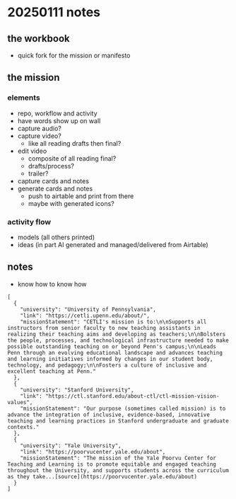 # 20250111 notes

## the workbook

- quick fork for the mission or manifesto


## the mission

### elements
- repo, workflow and activity
- have words show up on wall
- capture audio?
- capture video?
  - like all reading drafts then final?
- edit video
  - composite of all reading final?
  - drafts/process?
  - trailer?
- capture cards and notes
- generate cards and notes
  - push to airtable and print from there
  - maybe with generated icons?

### activity flow
- models (all others printed)
- ideas (in part AI generated and managed/delivered from Airtable)


## notes
- know how to know how


```
[
  {
    "university": "University of Pennsylvania",
    "link": "https://cetli.upenn.edu/about/",
    "missionStatement": "CETLI's mission is to:\n\nSupports all instructors from senior faculty to new teaching assistants in realizing their teaching aims and developing as teachers;\n\nBolsters the people, processes, and technological infrastructure needed to make possible outstanding teaching on or beyond Penn's campus;\n\nLeads Penn through an evolving educational landscape and advances teaching and learning initiatives informed by changes in our student body, technology, and pedagogy;\n\nFosters a culture of inclusive and excellent teaching at Penn."
  },
  {
    "university": "Stanford University",
    "link": "https://ctl.stanford.edu/about-ctl/ctl-mission-vision-values",
    "missionStatement": "Our purpose (sometimes called mission) is to advance the integration of inclusive, evidence-based, innovative teaching and learning practices in Stanford undergraduate and graduate contexts."
  },
  {
    "university": "Yale University",
    "link": "https://poorvucenter.yale.edu/about",
    "missionStatement": "The mission of the Yale Poorvu Center for Teaching and Learning is to promote equitable and engaged teaching throughout the University, and supports students across the curriculum as they take...[source](https://poorvucenter.yale.edu/about)
  }
]
```